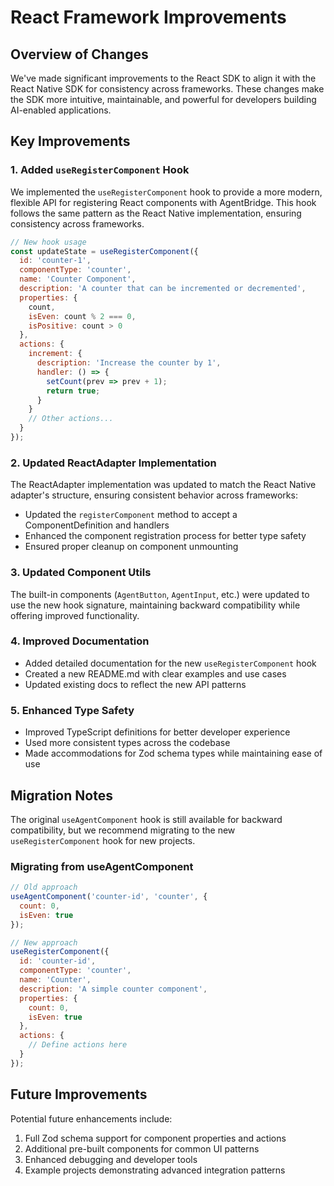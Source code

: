 # React Framework Improvements

## Overview of Changes

We've made significant improvements to the React SDK to align it with the React Native SDK for consistency across frameworks. These changes make the SDK more intuitive, maintainable, and powerful for developers building AI-enabled applications.

## Key Improvements

### 1. Added `useRegisterComponent` Hook

We implemented the `useRegisterComponent` hook to provide a more modern, flexible API for registering React components with AgentBridge. This hook follows the same pattern as the React Native implementation, ensuring consistency across frameworks.

```jsx
// New hook usage
const updateState = useRegisterComponent({
  id: 'counter-1',
  componentType: 'counter',
  name: 'Counter Component',
  description: 'A counter that can be incremented or decremented',
  properties: {
    count,
    isEven: count % 2 === 0,
    isPositive: count > 0
  },
  actions: {
    increment: {
      description: 'Increase the counter by 1',
      handler: () => {
        setCount(prev => prev + 1);
        return true;
      }
    }
    // Other actions...
  }
});
```

### 2. Updated ReactAdapter Implementation

The ReactAdapter implementation was updated to match the React Native adapter's structure, ensuring consistent behavior across frameworks:

- Updated the `registerComponent` method to accept a ComponentDefinition and handlers
- Enhanced the component registration process for better type safety
- Ensured proper cleanup on component unmounting

### 3. Updated Component Utils

The built-in components (`AgentButton`, `AgentInput`, etc.) were updated to use the new hook signature, maintaining backward compatibility while offering improved functionality.

### 4. Improved Documentation

- Added detailed documentation for the new `useRegisterComponent` hook
- Created a new README.md with clear examples and use cases
- Updated existing docs to reflect the new API patterns

### 5. Enhanced Type Safety

- Improved TypeScript definitions for better developer experience
- Used more consistent types across the codebase
- Made accommodations for Zod schema types while maintaining ease of use

## Migration Notes

The original `useAgentComponent` hook is still available for backward compatibility, but we recommend migrating to the new `useRegisterComponent` hook for new projects.

### Migrating from useAgentComponent

```jsx
// Old approach
useAgentComponent('counter-id', 'counter', { 
  count: 0, 
  isEven: true 
});

// New approach
useRegisterComponent({
  id: 'counter-id',
  componentType: 'counter',
  name: 'Counter',
  description: 'A simple counter component',
  properties: {
    count: 0,
    isEven: true
  },
  actions: {
    // Define actions here
  }
});
```

## Future Improvements

Potential future enhancements include:

1. Full Zod schema support for component properties and actions
2. Additional pre-built components for common UI patterns
3. Enhanced debugging and developer tools
4. Example projects demonstrating advanced integration patterns 